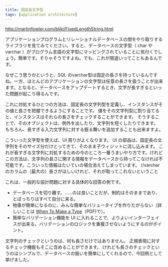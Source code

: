 ```yaml
---
title: 固定長文字型
tags: [application architecture]
---
```


http://martinfowler.com/bliki/FixedLengthString.html

アプリケーションプログラムとリレーショナルデータベースの間をやり取りするライブラリを見てみてください。すると、データベースの文字型（ char や varchar ）がプログラム言語の文字型にマッピングされていることに気付くでしょう。簡単です。そりゃそうですよね。でも、これが間違いってこともあるんです。

なぜこう思うかというと、SQL のvarchar型は固定の長さを持っているんですね。一方、ほとんどのアプリケーションの文字型は任意の長さを扱うことが出来ます。となると、データベースをアップデートするとき、文字が長すぎるといった問題が起こり得るんです。

これに対処するひとつの方法は、固定長の文字列型を定義し、インスタンスがその値と長さを把握できるようにすることです。
値をその文字列型に割り当てると、インスタンスはそれらの長さをチェックすることができます。
そうすることで、そのオブジェクトは、例外を出したり、文字列を短くしたりできます。
もちろん、長すぎる入力文字列に対する振る舞いを追加することも出来ますよ。

こういった文字型を使えば、UI 周りがよくなります。
UI の部品は、固定長の文字列をそのサイズ分だけとってきて、そのまま子ウィジットに流し込みます。
これが長すぎる文字列に対処するための今のところ一番うまいやり方です。けれどこの方法は、文字列の長さに関する情報をデータベースから持ってこなければ不可能です。こういった情報はたいていの場合消えてしまっています。
//varcharのカラムの（最大の）長さがほしいけれど、それが取ってこれないということ


これは、一般的な設計問題に対する具体的な回答の例です。

* データベースを切り離す。……のは良いことだが、制約はそのままであり、とばっちりはすべて自分に来る。
* 物事が簡単になるのに、みんな簡単なバリュータイプを作りたがらない（詳しいことは [When To Make a Type](http://martinfowler.com/ieeeSoftware/whenType.pdf)（PDF)で）。
* 簡単なバリデーション機能を UI に入れることで、よりよいインターフェイスが出来る。バリデーションのロジックを重複させないようにするのがポイント。

文字列のチェックというのは、何も長さだけではありません。
正規表現に対するチェック機能もそこに含めることができます。
けれども長さのチェックというのはシンプルで、データベースの扱いを簡単にしてくれるので、今回例として挙げました。
